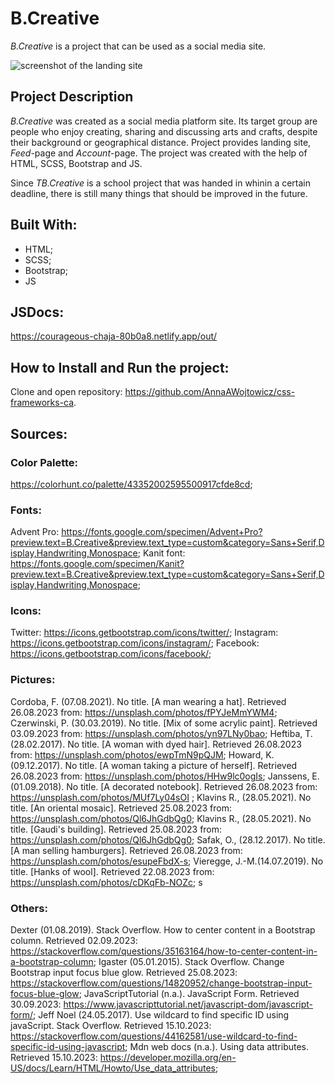 # B.Creative

_B.Creative_ is a project that can be used as a social media site.

![screenshot of the landing site](pics/b.creative.png)

## Project Description

_B.Creative_ was created as a social media platform site. Its target group are people who enjoy creating, sharing and discussing arts and crafts, despite their background or geographical distance.
Project provides landing site, _Feed_-page and _Account_-page.
The project was created with the help of HTML, SCSS, Bootstrap and JS.

Since _TB.Creative_ is a school project that was handed in whinin a certain deadline, there is still many things that should be improved in the future.

## Built With:

- HTML;
- SCSS;
- Bootstrap;
- JS

## JSDocs:

https://courageous-chaja-80b0a8.netlify.app/out/

## How to Install and Run the project:

Clone and open repository: https://github.com/AnnaAWojtowicz/css-frameworks-ca.

## Sources:

### Color Palette:

https://colorhunt.co/palette/43352002595500917cfde8cd;

### Fonts:

Advent Pro: https://fonts.google.com/specimen/Advent+Pro?preview.text=B.Creative&preview.text_type=custom&category=Sans+Serif,Display,Handwriting,Monospace;
Kanit font: https://fonts.google.com/specimen/Kanit?preview.text=B.Creative&preview.text_type=custom&category=Sans+Serif,Display,Handwriting,Monospace;

### Icons:

Twitter: https://icons.getbootstrap.com/icons/twitter/;
Instagram: https://icons.getbootstrap.com/icons/instagram/;
Facebook: https://icons.getbootstrap.com/icons/facebook/;

### Pictures:

Cordoba, F. (07.08.2021). No title. [A man wearing a hat]. Retrieved 26.08.2023 from: https://unsplash.com/photos/fPYJeMmYWM4;
Czerwinski, P. (30.03.2019). No title. [Mix of some acrylic paint]. Retrieved 03.09.2023 from: https://unsplash.com/photos/yn97LNy0bao;
Heftiba, T. (28.02.2017). No title. [A woman with dyed hair]. Retrieved 26.08.2023 from: https://unsplash.com/photos/ewpTmN9pQJM;
Howard, K. (09.12.2017). No title. [A woman taking a picture of herself]. Retrieved 26.08.2023 from: https://unsplash.com/photos/HHw9lc0ogIs;
Janssens, E. (01.09.2018). No title. [A decorated notebook]. Retrieved 26.08.2023 from: https://unsplash.com/photos/MUf7Ly04sOI ;
Klavins R., (28.05.2021). No title. [An oriental mosaic]. Retrieved 25.08.2023 from: https://unsplash.com/photos/Ql6JhGdbQg0;
Klavins R., (28.05.2021). No title. [Gaudi's building]. Retrieved 25.08.2023 from: https://unsplash.com/photos/Ql6JhGdbQg0;
Safak, O., (28.12.2017). No title. [A man selling hamburgers]. Retrieved 26.08.2023 from: https://unsplash.com/photos/esupeFbdX-s;
Vieregge, J.-M.(14.07.2019). No title. [Hanks of wool]. Retrieved 22.08.2023 from: https://unsplash.com/photos/cDKqFb-NOZc;
s

### Others:

Dexter (01.08.2019). Stack Overflow. How to center content in a Bootstrap column. Retrieved 02.09.2023: https://stackoverflow.com/questions/35163164/how-to-center-content-in-a-bootstrap-column;
Igaster (05.01.2015). Stack Overflow. Change Bootstrap input focus blue glow. Retrieved 25.08.2023: https://stackoverflow.com/questions/14820952/change-bootstrap-input-focus-blue-glow;
JavaScriptTutorial (n.a.). JavaScript Form. Retrieved 30.09.2023: https://www.javascripttutorial.net/javascript-dom/javascript-form/;
Jeff Noel (24.05.2017). Use wildcard to find specific ID using javaScript. Stack Overflow. Retrieved 15.10.2023: https://stackoverflow.com/questions/44162581/use-wildcard-to-find-specific-id-using-javascript;
Mdn web docs (n.a.). Using data attributes. Retrieved 15.10.2023: https://developer.mozilla.org/en-US/docs/Learn/HTML/Howto/Use_data_attributes;
